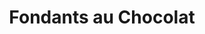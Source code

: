 ---
layout: recette
categories: [recettes]
hidden: true
lang: fr
title: Fondants au Chocolat
type: sucre
pour: pour 4 ramequins
ingredients: 
  - nom: oeufs 
    qte: 2
  - nom: sucre
    qte: 50
    unite: gr
  - nom: farine
    qte: 10
    unite: gr  
  - nom: beurre
    qte: 50
    unite: gr
  - nom: chocolat noir patissier 
    qte: 75
    unite: gr
  - nom: chocolat
    qte: 4
    unite: carreaux
preconditions:
  - Les oeufs et le beurre doivent être à température ambiante
  - Préchauffer le four à 180°C
etapes:
  - label: Préparation
    details:
      - Faire fondre le chocolat avec le beurre
      - Hors du feu, ajouter le sucre, les oeufs
      - Ajouter la farine
      - Répartir dans les ramequins
      - Ajouter un carré de chocolat au milieu de chaque ramequin
cuissonMinutes: 13
cuisson: 
  - Cuire 13 minutes à 180°C
  - Vérifier que le cake est cuit avec la pointe d'un couteau
variantes:
  - label: Utiliser des carreaux de chocolat blanc ou au lait
    todo: false
  - label: Mettre du caramel liquide au dessus du carreau de chocolat
    todo: false
---
